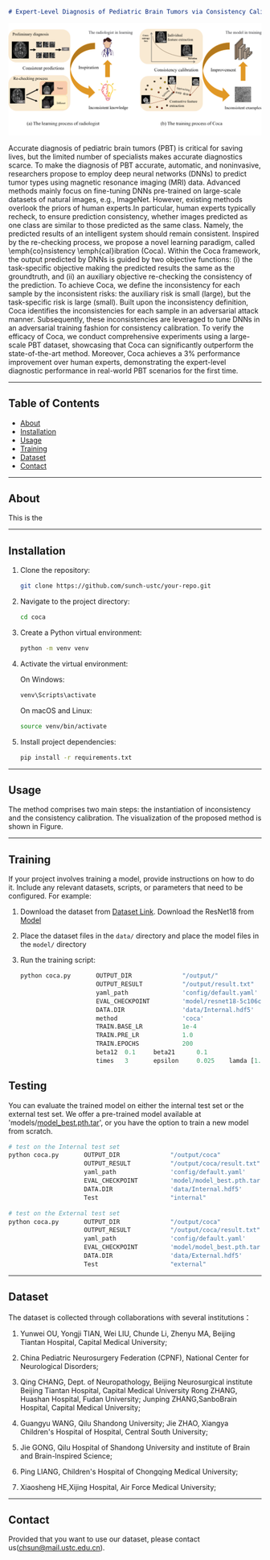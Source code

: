 <!--
 * @Author             : ChenghaoSun (chsun@mail.ustc.edu.cn)
 * @Date               : 2023-09-12 09:27
 * @Last Modified By   : ZhenHuang (hz13@mail.ustc.edu.cn)
 * @Last Modified Date : 2023-09-12 19:27
 * @Description        : Details of tumor recognition settings
 * -------- 
 * Copyright (c) 2023 Multimedia Group USTC. 
--> 

```markdown
# Expert-Level Diagnosis of Pediatric Brain Tumors via Consistency Calibration
```
![Pipeline](./pipeline.png)  <!-- 如果有项目标志，将其链接放在这里 -->


Accurate diagnosis of pediatric brain tumors (PBT) is critical for saving lives, but the limited number of specialists makes accurate diagnostics scarce. To make the diagnosis of PBT accurate, automatic, and noninvasive, researchers propose to employ deep neural networks (DNNs) to predict tumor types using magnetic resonance imaging (MRI) data. Advanced methods mainly focus on fine-tuning DNNs pre-trained on large-scale datasets of natural images, e.g., ImageNet. However, existing methods overlook the priors of human experts.In particular, human experts typically recheck, to ensure prediction consistency, whether images predicted as one class are similar to those predicted as the same class. Namely, the predicted results of an intelligent system should remain consistent. Inspired by the re-checking process, we propose a novel learning paradigm, called \emph{co}nsistency \emph{cal}ibration (Coca). 
Within the Coca framework, the output predicted by DNNs is guided by two objective functions: (i) the task-specific objective making the predicted results the same as the groundtruth, and (ii) an auxiliary objective re-checking the consistency of the prediction. To achieve Coca, we define the inconsistency for each sample by the inconsistent risks: the auxiliary risk is small (large), but the task-specific risk is large (small). Built upon the inconsistency definition, Coca identifies the inconsistencies for each sample in an adversarial attack manner. Subsequently, these inconsistencies are leveraged to tune DNNs in an adversarial training fashion for consistency calibration. To verify the efficacy of Coca, we conduct comprehensive experiments using a large-scale PBT dataset, showcasing that Coca can significantly outperform the state-of-the-art method. Moreover, Coca achieves a $3\%$ performance improvement over human experts, demonstrating the expert-level diagnostic performance in real-world PBT scenarios for the first time.


---

## Table of Contents

- [About](#about)
- [Installation](#installation)
- [Usage](#usage)
- [Training](#Training)
- [Dataset](#Dataset)
- [Contact](#Contact)

---

## About

This is the 

---

## Installation

1. Clone the repository:

   ```bash
   git clone https://github.com/sunch-ustc/your-repo.git
   ```

2. Navigate to the project directory:

   ```bash
   cd coca
   ```

3. Create a Python virtual environment:

   ```bash
   python -m venv venv
   ```

4. Activate the virtual environment:

   On Windows:

   ```bash
   venv\Scripts\activate
   ```

   On macOS and Linux:

   ```bash
   source venv/bin/activate
   ```

5. Install project dependencies:

   ```bash
   pip install -r requirements.txt
   ```

---

## Usage

The method comprises two main steps: the instantiation of inconsistency and the consistency calibration. The visualization of the proposed method is shown in Figure.

---

## Training 

If your project involves training a model, provide instructions on how to do it. Include any relevant datasets, scripts, or parameters that need to be configured. For example:

1. Download the dataset from [Dataset Link](https://rec.ustc.edu.cn/share/ba101400-5170-11ee-ab3f-8d1ce76c4e33).  Download the ResNet18 from [Model](https://download.pytorch.org/models/resnet18-5c106cde.pth)

2. Place the dataset files in the `data/` directory and  place the model files in the `model/` directory

3. Run the training script:

   ```python
   python coca.py       OUTPUT_DIR              "/output/"                    \
                        OUTPUT_RESULT           "/output/result.txt"          \
                        yaml_path               'config/default.yaml'         \
                        EVAL_CHECKPOINT         'model/resnet18-5c106cde.pth' \
                        DATA.DIR                'data/Internal.hdf5'          \
                        method                  'coca'                        \
                        TRAIN.BASE_LR           1e-4                          \
                        TRAIN.PRE_LR            1.0                           \
                        TRAIN.EPOCHS            200                           \
                        beta12  0.1     beta21      0.1                       \
                        times   3       epsilon     0.025    lamda [1.0,1.0,1.0,1.0]  
   ```

## Testing  
You can evaluate the trained model on either the internal test set or the external test set. We offer a pre-trained model available at 'models/[model_best.pth.tar](https://rec.ustc.edu.cn/share/312cd3c0-5172-11ee-b610-1bf9c9ae3d99)', or you have the option to train a new model from scratch.

   ```python
   # test on the Internal test set
   python coca.py       OUTPUT_DIR              "/output/coca"             \
                        OUTPUT_RESULT           "/output/coca/result.txt"  \
                        yaml_path               'config/default.yaml'      \
                        EVAL_CHECKPOINT         'model/model_best.pth.tar' \
                        DATA.DIR                'data/Internal.hdf5'       \
                        Test                    "internal"
   ```

   ```bash
   # test on the External test set
   python coca.py       OUTPUT_DIR              "/output/coca"             \
                        OUTPUT_RESULT           "/output/coca/result.txt"  \
                        yaml_path               'config/default.yaml'      \
                        EVAL_CHECKPOINT         'model/model_best.pth.tar' \
                        DATA.DIR                'data/External.hdf5'       \
                        Test                    "external"
   ```
---
## Dataset

The dataset is collected through collaborations with several institutions：

1. Yunwei OU, Yongji TIAN,  Wei LIU, Chunde Li, Zhenyu MA,  Beijing Tiantan Hospital,  Capital Medical University;

2. China Pediatric Neurosurgery Federation (CPNF), National Center for Neurological Disorders;   

3. Qing CHANG, Dept. of Neuropathology, Beijing Neurosurgical institute Beijing Tiantan Hospital, Capital Medical University Rong ZHANG, Huashan Hospital, Fudan University; Junping ZHANG,SanboBrain Hospital, Capital Medical University; 

4. Guangyu WANG, Qilu Shandong University; Jie ZHAO, Xiangya Children's Hospital of Hospital, Central South University; 

5. Jie GONG, Qilu Hospital of Shandong University and institute of Brain and Brain-lnspired Science; 

6. Ping LIANG, Children's Hospital of Chongqing Medical University; 

7. Xiaosheng HE,Xijing Hospital, Air Force Medical University;
 
---

## Contact

Provided that you want to use our dataset, please contact us(chsun@mail.ustc.edu.cn).
 
